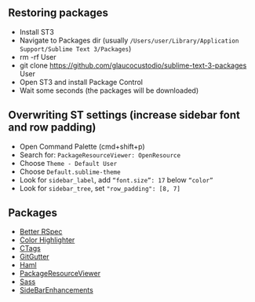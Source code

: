 ## Restoring packages

- Install ST3
- Navigate to Packages dir (usually `/Users/user/Library/Application Support/Sublime Text 3/Packages`)
- rm -rf User
- git clone https://github.com/glaucocustodio/sublime-text-3-packages User
- Open ST3 and install Package Control
- Wait some seconds (the packages will be downloaded)

## Overwriting ST settings (increase sidebar font and row padding)

- Open Command Palette (cmd+shift+p)
- Search for: `PackageResourceViewer: OpenResource`
- Choose `Theme - Default User`
- Choose `Default.sublime-theme`
- Look for `sidebar_label`, add `“font.size”: 17` below `“color”`
- Look for `sidebar_tree`, set `"row_padding": [8, 7]`

## Packages

- <a target="_blank" href="https://sublime.wbond.net/packages/Better%20RSpec">Better RSpec</a>
- <a target="_blank" href="https://sublime.wbond.net/packages/Color%20Highlighter">Color Highlighter</a>
- <a target="_blank" href="https://packagecontrol.io/packages/CTags">CTags</a>
- <a target="_blank" href="https://sublime.wbond.net/packages/GitGutter">Git​Gutter</a>
- <a target="_blank" href="https://packagecontrol.io/packages/Haml">Haml</a>
- <a target="_blank" href="https://packagecontrol.io/packages/PackageResourceViewer">PackageResourceViewer</a>
- <a target="_blank" href="https://packagecontrol.io/packages/Sass">Sass</a>
- <a target="_blank" href="https://sublime.wbond.net/packages/SideBarEnhancements">Side​Bar​Enhancements</a>

